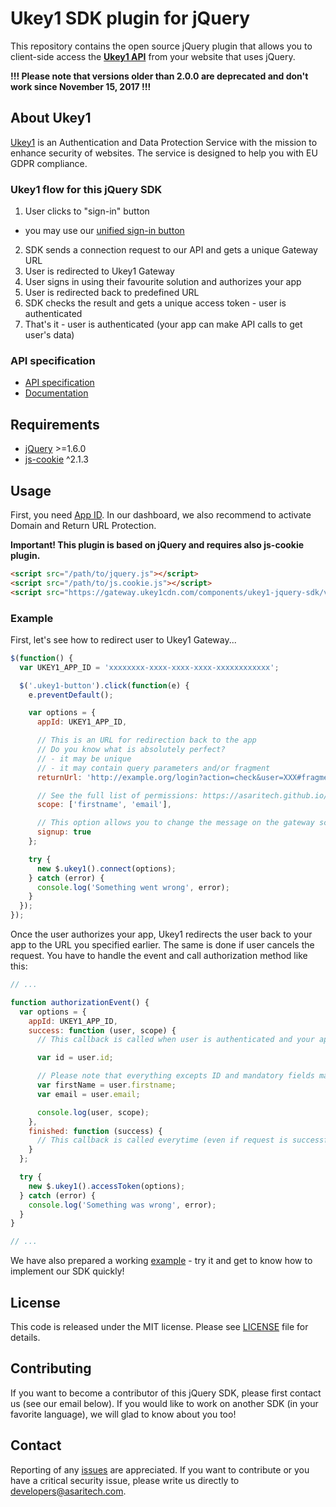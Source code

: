 # Ukey1 SDK plugin for jQuery

This repository contains the open source jQuery plugin that allows you to client-side access the **[Ukey1 API](http://ukey.one)** from your website that uses jQuery.

**!!! Please note that versions older than 2.0.0 are deprecated and don't work since November 15, 2017 !!!**

## About Ukey1

[Ukey1](https://ukey.one) is an Authentication and Data Protection Service with the mission to enhance security of websites. 
The service is designed to help you with EU GDPR compliance.

### Ukey1 flow for this jQuery SDK

1. User clicks to "sign-in" button
  - you may use our [unified sign-in button](https://github.com/asaritech/ukey1-signin-button)
2. SDK sends a connection request to our API and gets a unique Gateway URL
3. User is redirected to Ukey1 Gateway
4. User signs in using their favourite solution and authorizes your app
5. User is redirected back to predefined URL
6. SDK checks the result and gets a unique access token - user is authenticated
7. That's it - user is authenticated (your app can make API calls to get user's data)

### API specification

- [API specification](https://ukey1.docs.apiary.io/)
- [Documentation](https://asaritech.github.io/ukey1-docs/)

## Requirements

- [jQuery](http://jQuery.com/) >=1.6.0
- [js-cookie](https://www.npmjs.com/package/js-cookie) ^2.1.3

## Usage

First, you need [App ID](https://dashboard.ukey.one/developer). In our dashboard, we also recommend to activate Domain and Return URL Protection.

**Important! This plugin is based on jQuery and requires also js-cookie plugin.**

```html
<script src="/path/to/jquery.js"></script>
<script src="/path/to/js.cookie.js"></script>
<script src="https://gateway.ukey1cdn.com/components/ukey1-jquery-sdk/v2.0.0/jquery.ukey1.min.js"></script>
```

### Example

First, let's see how to redirect user to Ukey1 Gateway...

```javascript
$(function() {
  var UKEY1_APP_ID = 'xxxxxxxx-xxxx-xxxx-xxxx-xxxxxxxxxxxx';

  $('.ukey1-button').click(function(e) {
    e.preventDefault();

    var options = {
      appId: UKEY1_APP_ID,

      // This is an URL for redirection back to the app
      // Do you know what is absolutely perfect?
      // - it may be unique
      // - it may contain query parameters and/or fragment
      returnUrl: 'http://example.org/login?action=check&user=XXX#fragment',

      // See the full list of permissions: https://asaritech.github.io/ukey1-docs/Docs/Permissions/#data-fields
      scope: ['firstname', 'email'],

      // This option allows you to change the message on the gateway screen ("Sign up" versus "Log in")
      signup: true
    };

    try {
      new $.ukey1().connect(options);
    } catch (error) {
      console.log('Something went wrong', error);
    }
  });
});
```

Once the user authorizes your app, Ukey1 redirects the user back to your app to the URL you specified earlier. 
The same is done if user cancels the request. You have to handle the event and call authorization method like this:

```javascript
// ...

function authorizationEvent() {
  var options = {
    appId: UKEY1_APP_ID,
    success: function (user, scope) {
      // This callback is called when user is authenticated and your app is authorized

      var id = user.id;

      // Please note that everything excepts ID and mandatory fields may be empty if the user decides to not to grant you access to that field
      var firstName = user.firstname;
      var email = user.email;

      console.log(user, scope);
    },
    finished: function (success) {
      // This callback is called everytime (even if request is successful or not)
    }
  };

  try {
    new $.ukey1().accessToken(options);
  } catch (error) {
    console.log('Something was wrong', error);
  }
}

// ...
```

We have also prepared a working [example](https://github.com/noo-zh/ukey1-jquery-sdk-example) - try it and get to know how to implement our SDK quickly!

## License

This code is released under the MIT license. Please see [LICENSE](https://github.com/asaritech/ukey1-jquery-sdk/blob/master/LICENSE) file for details.

## Contributing

If you want to become a contributor of this jQuery SDK, please first contact us (see our email below).
If you would like to work on another SDK (in your favorite language), we will glad to know about you too!

## Contact

Reporting of any [issues](https://github.com/asaritech/ukey1-jquery-sdk/issues) are appreciated.
If you want to contribute or you have a critical security issue, please write us directly to [developers@asaritech.com](mailto:developers@asaritech.com).
